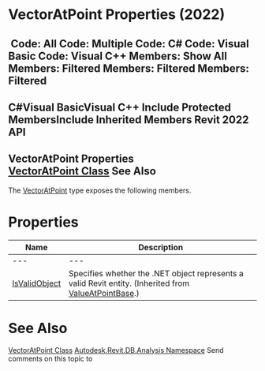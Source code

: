 # VectorAtPoint Properties (2022)

﻿
 Code: All Code: Multiple Code: C# Code: Visual Basic Code: Visual C++  Members: Show All Members: Filtered Members: Filtered Members: Filtered   
---  
C#Visual BasicVisual C++
Include Protected MembersInclude Inherited Members
Revit 2022 API  
---  
VectorAtPoint Properties  
[VectorAtPoint Class](fcda8b78-e0a7-d99f-6e4e-e53e3e26fc8c.md "VectorAtPoint Class") See Also  
---  
The [VectorAtPoint](fcda8b78-e0a7-d99f-6e4e-e53e3e26fc8c.md "VectorAtPoint Class") type exposes the following members.
# Properties
| Name | Description |
| --- | --- |
| --- | --- | --- |
| [IsValidObject](586e4bc0-785e-8c96-0801-480dd86f096c.md "IsValidObject Property") | Specifies whether the .NET object represents a valid Revit entity.  (Inherited from [ValueAtPointBase](67c49547-b5b9-59ad-8106-65d90886a381.md "ValueAtPointBase Class").) |

# See Also
[VectorAtPoint Class](fcda8b78-e0a7-d99f-6e4e-e53e3e26fc8c.md "VectorAtPoint Class")
[Autodesk.Revit.DB.Analysis Namespace](958e2e12-587d-f188-5d7b-f13d7dbfdf48.md "Autodesk.Revit.DB.Analysis Namespace")
Send comments on this topic to 